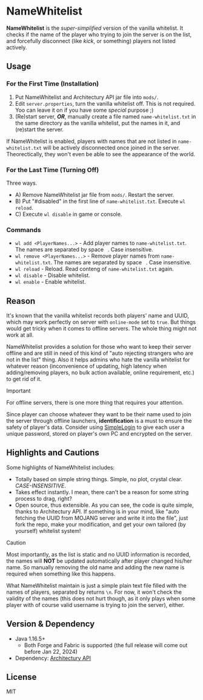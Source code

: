 # NameWhitelist

**NameWhitelist** is the _super-simplified_ version of the vanilla whitelist. It checks if the name of the player who trying to join the server is on the list, and forcefully disconnect (like _kick_, or something) players not listed actively.

## Usage

### For the First Time (Installation)

1. Put NameWhitelist and Architectury API jar file into `mods/`.
2. Edit `server.properties`, turn the vanilla whitelist off. This is not required. Yoo can leave it on if you have some _special_ purpose ;)
3. (Re)start server, ***OR***, manually create a file named `name-whitelist.txt` in the same directory as the vanilla whitelist, put the names in it, and (re)start the server.

If NameWhitelist is enabled, players with names that are not listed in `name-whitelist.txt` will be actively disconnected once joined in the server. Theorectically, they won't even be able to see the appearance of the world.

### For the Last Time (Turning Off)

Three ways.
- A) Remove NameWhitelist jar file from `mods/`. Restart the server.
- B) Put "#disabled" in the first line of `name-whitelist.txt`. Execute `wl reload`.
- C) Execute `wl disable` in game or console.

### Commands

- `wl add <PlayerNames...>` - Add player names to `name-whitelist.txt`. The names are separated by space ` `. Case insensitive.
- `wl remove <PlayerNames...>` - Remove player names from  `name-whitelist.txt`. The names are separated by space ` `. Case insensitive.
- `wl reload` - Reload. Read conteng of `name-whitelist.txt` again.
- `wl disable` - Disable whitelist.
- `wl enable` - Enable whitelist.

## Reason

It's known that the vanilla whitelist records both players' name and UUID, which may work perfectly on server with `online-mode` set to `true`. But things would get tricky when it comes to offline servers. The whole thing might not work at all.

NameWhitelist provides a solution for those who want to keep their server offline and are still in need of this kind of "auto rejecting strangers who are not in the list" thing. Also it helps admins who hate the vanilla whitelist for whatever reason (inconvenience of updating, high latency when adding/removing players, no bulk action available, online requirement, etc.) to get rid of it.

> [!IMPORTANT]
> For offline servers, there is one more thing that requires your attention. 
> 
> Since player can choose whatever they want to be their name used to join the server through offline launchers, **identification** is a must to ensure the safety of player's data. Consider using [SimpleLogin](https://www.curseforge.com/minecraft/mc-mods/simple-login) to give each user a unique password, stored on player's own PC and encrypted on the server.

## Highlights and Cautions

Some highlights of NameWhitelist includes:
- Totally based on simple string things. Simple, no plot, crystal clear. *CASE-INSENSITIVE*.
- Takes effect instantly. I mean, there can't be a reason for some string process to drag, right?
- Open source, thus extensible. As you can see, the code is quite simple, thanks to Architectury API. If something is in your mind, like "auto fetching the UUID from MOJANG server and write it into the file", just fork the repo, make your modification, and get your own tailored (by yourself) whitelist system!

> [!CAUTION]
> Most importantly, as the list is static and no UUID information is recorded, the names will **NOT** be updated automatically after player changed his/her name. So manually removing the old name and adding the new name is required when something like this happens.
>
> What NameWhitelist maintain is just a simple plain text file filled with the names of players, separated by returns `\n`. For now, it won't check the validity of the names (this does not hurt though, as it only plays when some player with of course valid username is trying to join the server), either.

## Version & Dependency

- Java 1.16.5+
  - Both Forge and Fabric is supported (the full release will come out before Jan 22, 2024)
- Dependency: [Architectury API](https://www.curseforge.com/minecraft/mc-mods/architectury-api)

## License
MIT

